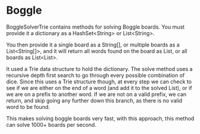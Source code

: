 # Boggle

BoggleSolverTrie contains methods for solving Boggle boards. 
You must provide it a dictionary as a HashSet\<String> or List\<String>. 

You then provide it a single board as a String[], or multiple boards as a List<String[]>, and it will return all words found on the board as List<String>, or all boards as List<List<String>>. 

It used a Trie data structure to hold the dictionary. The solve method uses a recursive depth first search to go through every possible combination of dice. 
Since this uses a Trie structure though, at every step we can check to see if we are either on the end of a word (and add it to the solved List), or if we are on a prefix to another word. 
If we are not on a valid prefix, we can return, and skip going any further down this branch, as there is no valid word to be found. 

This makes solving boggle boards very fast, with this approach, this method can solve 1000+ boards per second. 

